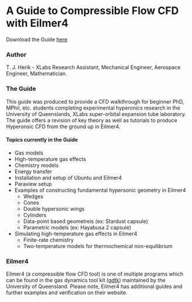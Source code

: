 # A Guide to Compressible Flow CFD with Eilmer4
Download the Guide [here](cfdguide.pdf)

### Author
T. J. Herik - XLabs Research Assistant, Mechanical Engineer, Aerospace Engineer, Mathematician.

### The Guide
This guide was produced to provide a CFD walkthrough for beginner PhD, MPhil, etc. students completing experimental hyperonics research in the University of Queenslands, XLabs super-orbital expansion tube laboratory. The guide offers a revision of key theory as well as tutorials to produce Hyperonsic CFD from the ground up in Eilmer4.

#### Topics currently in the Guide

* Gas models
* High-temperature gas effects
* Chemistry models
* Energy transfer
* Installation and setup of Ubuntu and Eilmer4
* Paraview setup
* Examples of constructing fundamental hypersonic geometry in Eilmer4
  * Wedges
  * Cones
  * Double hypersonic wings
  * Cylinders
  * Data-point based geometreis (ex: Stardust capsule)
  * Parametric models (ex: Hayabusa 2 capsule)
* Simulating high-temperature gas effects in Eilmer4
  * Finite-rate chemistry
  * Two-temperature models for thermochemical non-equilibrium 

### Eilmer4
Eilmer4 (a compressible flow CFD tool) is one of multiple programs which can be found in the gas dynamics tool kit ([gdtk](https://gdtk.uqcloud.net/)) maintained by the University of Queensland. Please note, Eilmer4 has additional guides and further examples and verification on their website.
